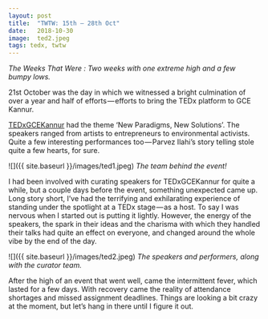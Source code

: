 ```yaml
---
layout:	post
title:	"TWTW: 15th — 28th Oct"
date:	2018-10-30
image:  ted2.jpeg
tags: tedx, twtw
---
```

*The Weeks That Were : Two weeks with one extreme high and a few bumpy lows.*

21st October was the day in which we witnessed a bright culmination of over a year and half of efforts — efforts to bring the TEDx platform to GCE Kannur.

[TEDxGCEKannur](https://www.ted.com/tedx/events/30818) had the theme ‘New Paradigms, New Solutions’. The speakers ranged from artists to entrepreneurs to environmental activists. Quite a few interesting performances too — Parvez Ilahi’s story telling stole quite a few hearts, for sure.

![]({{ site.baseurl }}/images/ted1.jpeg)
*The team behind the event!*

I had been involved with curating speakers for TEDxGCEKannur for quite a while, but a couple days before the event, something unexpected came up. Long story short, I’ve had the terrifying and exhilarating experience of standing under the spotlight at a TEDx stage — as a host. To say I was nervous when I started out is putting it lightly. However, the energy of the speakers, the spark in their ideas and the charisma with which they handled their talks had quite an effect on everyone, and changed around the whole vibe by the end of the day.

![]({{ site.baseurl }}/images/ted2.jpeg)
*The speakers and performers, along with the curator team.*

After the high of an event that went well, came the intermittent fever, which lasted for a few days. With recovery came the reality of attendance shortages and missed assignment deadlines. Things are looking a bit crazy at the moment, but let’s hang in there until I figure it out.
